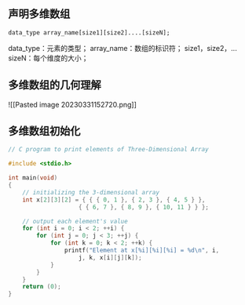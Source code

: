 ## 声明多维数组
```
data_type array_name[size1][size2]....[sizeN];
```
data_type：元素的类型；
array_name：数组的标识符；
size1，size2，... sizeN：每个维度的大小；
## 多维数组的几何理解
![[Pasted image 20230331152720.png]]
## 多维数组初始化
```C
// C program to print elements of Three-Dimensional Array

#include <stdio.h>

int main(void)
{
	// initializing the 3-dimensional array
	int x[2][3][2] = { { { 0, 1 }, { 2, 3 }, { 4, 5 } },
					{ { 6, 7 }, { 8, 9 }, { 10, 11 } } };

	// output each element's value
	for (int i = 0; i < 2; ++i) {
		for (int j = 0; j < 3; ++j) {
			for (int k = 0; k < 2; ++k) {
				printf("Element at x[%i][%i][%i] = %d\n", i,
					j, k, x[i][j][k]);
			}
		}
	}
	return (0);
}
```

